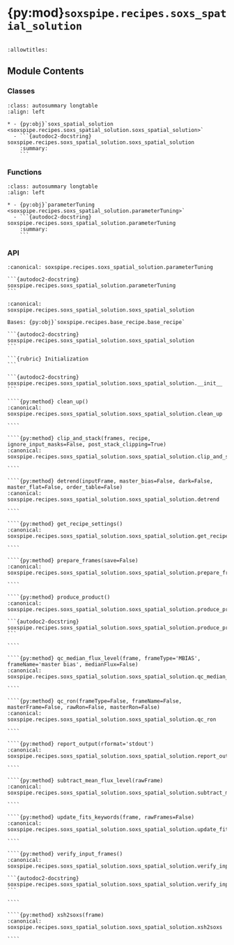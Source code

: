 # {py:mod}`soxspipe.recipes.soxs_spatial_solution`

```{py:module} soxspipe.recipes.soxs_spatial_solution
```

```{autodoc2-docstring} soxspipe.recipes.soxs_spatial_solution
:allowtitles:
```

## Module Contents

### Classes

````{list-table}
:class: autosummary longtable
:align: left

* - {py:obj}`soxs_spatial_solution <soxspipe.recipes.soxs_spatial_solution.soxs_spatial_solution>`
  - ```{autodoc2-docstring} soxspipe.recipes.soxs_spatial_solution.soxs_spatial_solution
    :summary:
    ```
````

### Functions

````{list-table}
:class: autosummary longtable
:align: left

* - {py:obj}`parameterTuning <soxspipe.recipes.soxs_spatial_solution.parameterTuning>`
  - ```{autodoc2-docstring} soxspipe.recipes.soxs_spatial_solution.parameterTuning
    :summary:
    ```
````

### API

````{py:function} parameterTuning(p, log, recipeSettings, settings, multiPinholeFrame, disp_map_table, order_table, qc, products, sofName, lineDetectionTable)
:canonical: soxspipe.recipes.soxs_spatial_solution.parameterTuning

```{autodoc2-docstring} soxspipe.recipes.soxs_spatial_solution.parameterTuning
```
````

`````{py:class} soxs_spatial_solution(log, settings=False, inputFrames=[], verbose=False, overwrite=False, create2DMap=True, polyOrders=False, command=False)
:canonical: soxspipe.recipes.soxs_spatial_solution.soxs_spatial_solution

Bases: {py:obj}`soxspipe.recipes.base_recipe.base_recipe`

```{autodoc2-docstring} soxspipe.recipes.soxs_spatial_solution.soxs_spatial_solution
```

```{rubric} Initialization
```

```{autodoc2-docstring} soxspipe.recipes.soxs_spatial_solution.soxs_spatial_solution.__init__
```

````{py:method} clean_up()
:canonical: soxspipe.recipes.soxs_spatial_solution.soxs_spatial_solution.clean_up

````

````{py:method} clip_and_stack(frames, recipe, ignore_input_masks=False, post_stack_clipping=True)
:canonical: soxspipe.recipes.soxs_spatial_solution.soxs_spatial_solution.clip_and_stack

````

````{py:method} detrend(inputFrame, master_bias=False, dark=False, master_flat=False, order_table=False)
:canonical: soxspipe.recipes.soxs_spatial_solution.soxs_spatial_solution.detrend

````

````{py:method} get_recipe_settings()
:canonical: soxspipe.recipes.soxs_spatial_solution.soxs_spatial_solution.get_recipe_settings

````

````{py:method} prepare_frames(save=False)
:canonical: soxspipe.recipes.soxs_spatial_solution.soxs_spatial_solution.prepare_frames

````

````{py:method} produce_product()
:canonical: soxspipe.recipes.soxs_spatial_solution.soxs_spatial_solution.produce_product

```{autodoc2-docstring} soxspipe.recipes.soxs_spatial_solution.soxs_spatial_solution.produce_product
```

````

````{py:method} qc_median_flux_level(frame, frameType='MBIAS', frameName='master bias', medianFlux=False)
:canonical: soxspipe.recipes.soxs_spatial_solution.soxs_spatial_solution.qc_median_flux_level

````

````{py:method} qc_ron(frameType=False, frameName=False, masterFrame=False, rawRon=False, masterRon=False)
:canonical: soxspipe.recipes.soxs_spatial_solution.soxs_spatial_solution.qc_ron

````

````{py:method} report_output(rformat='stdout')
:canonical: soxspipe.recipes.soxs_spatial_solution.soxs_spatial_solution.report_output

````

````{py:method} subtract_mean_flux_level(rawFrame)
:canonical: soxspipe.recipes.soxs_spatial_solution.soxs_spatial_solution.subtract_mean_flux_level

````

````{py:method} update_fits_keywords(frame, rawFrames=False)
:canonical: soxspipe.recipes.soxs_spatial_solution.soxs_spatial_solution.update_fits_keywords

````

````{py:method} verify_input_frames()
:canonical: soxspipe.recipes.soxs_spatial_solution.soxs_spatial_solution.verify_input_frames

```{autodoc2-docstring} soxspipe.recipes.soxs_spatial_solution.soxs_spatial_solution.verify_input_frames
```

````

````{py:method} xsh2soxs(frame)
:canonical: soxspipe.recipes.soxs_spatial_solution.soxs_spatial_solution.xsh2soxs

````

`````

